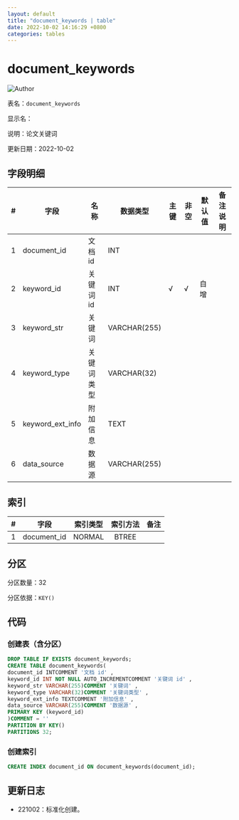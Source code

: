 ```yaml
---
layout: default
title: "document_keywords | table"
date: 2022-10-02 14:16:29 +0800
categories: tables
---
```


# document_keywords

![Author](https://img.shields.io/badge/Author-MarioZZJ-blue)

表名：`document_keywords`

显示名：

说明：论文关键词

更新日期：2022-10-02

## 字段明细

| **#** | **字段**         | **名称**   | **数据类型** | **主键** | **非空** | **默认值** | **备注说明** |
| ----- | ---------------- | ---------- | ------------ | -------- | -------- | ---------- | ------------ |
| 1     | document_id      | 文档 id    | INT          |          |          |            |              |
| 2     | keyword_id       | 关键词 id  | INT          | √        | √        | 自增       |              |
| 3     | keyword_str      | 关键词     | VARCHAR(255) |          |          |            |              |
| 4     | keyword_type     | 关键词类型 | VARCHAR(32)  |          |          |            |              |
| 5     | keyword_ext_info | 附加信息   | TEXT         |          |          |            |              |
| 6     | data_source      | 数据源     | VARCHAR(255) |          |          |            |              |

## 索引

|  #   |    字段     | 索引类型 | 索引方法 | 备注 |
| :--: | :---------: | :------: | :------: | :--: |
|  1   | document_id |  NORMAL  |  BTREE   |      |

## 分区

分区数量：32

分区依据：`KEY()`

## 代码

### 创建表（含分区）

```SQL
DROP TABLE IF EXISTS document_keywords;
CREATE TABLE document_keywords(
document_id INTCOMMENT '文档 id' ,
keyword_id INT NOT NULL AUTO_INCREMENTCOMMENT '关键词 id' ,
keyword_str VARCHAR(255)COMMENT '关键词' ,
keyword_type VARCHAR(32)COMMENT '关键词类型' ,
keyword_ext_info TEXTCOMMENT '附加信息' ,
data_source VARCHAR(255)COMMENT '数据源' ,
PRIMARY KEY (keyword_id)
)COMMENT = ''
PARTITION BY KEY()
PARTITIONS 32;
```

### 创建索引

```SQL
CREATE INDEX document_id ON document_keywords(document_id);
```

## 更新日志

* 221002：标准化创建。
